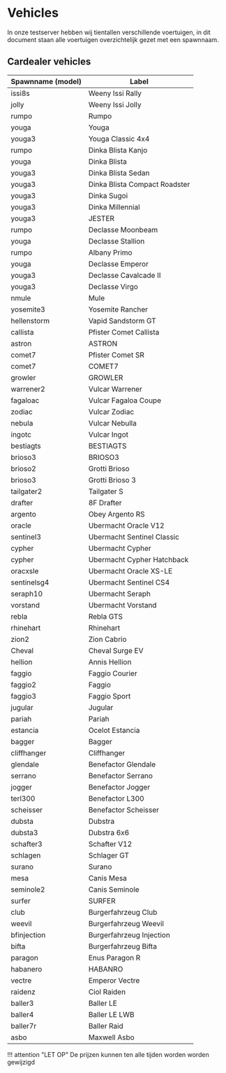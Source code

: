 # Vehicles

In onze testserver hebben wij tientallen verschillende voertuigen, in dit document staan alle voertuigen overzichtelijk gezet met een spawnnaam.

## Cardealer vehicles
| Spawnname (model)    | Label                          |
|----------------------|---------------------------------|
| issi8s              | Weeny Issi Rally               |
| jolly               | Weeny Issi Jolly               |
| rumpo               | Rumpo                          |
| youga               | Youga                          |
| youga3              | Youga Classic 4x4              |
| rumpo               | Dinka Blista Kanjo             |
| youga               | Dinka Blista                   |
| youga3              | Dinka Blista Sedan             |
| youga3              | Dinka Blista Compact Roadster  |
| youga3              | Dinka Sugoi                    |
| youga3              | Dinka Millennial               |
| youga3              | JESTER                         |
| rumpo               | Declasse Moonbeam              |
| youga               | Declasse Stallion              |
| rumpo               | Albany Primo                   |
| youga               | Declasse Emperor               |
| youga3              | Declasse Cavalcade II          |
| youga3              | Declasse Virgo                 |
| nmule               | Mule                           |
| yosemite3           | Yosemite Rancher               |
| hellenstorm         | Vapid Sandstorm GT             |
| callista            | Pfister Comet Callista         |
| astron              | ASTRON                         |
| comet7              | Pfister Comet SR               |
| comet7              | COMET7                         |
| growler             | GROWLER                        |
| warrener2           | Vulcar Warrener                |
| fagaloac            | Vulcar Fagaloa Coupe           |
| zodiac              | Vulcar Zodiac                  |
| nebula              | Vulcar Nebulla                 |
| ingotc              | Vulcar Ingot                   |
| bestiagts           | BESTIAGTS                      |
| brioso3             | BRIOSO3                        |
| brioso2             | Grotti Brioso                  |
| brioso3             | Grotti Brioso 3                |
| tailgater2          | Tailgater S                    |
| drafter             | 8F Drafter                     |
| argento             | Obey Argento RS                |
| oracle              | Ubermacht Oracle V12           |
| sentinel3           | Ubermacht Sentinel Classic     |
| cypher              | Ubermacht Cypher               |
| cypher              | Ubermacht Cypher Hatchback     |
| oracxsle            | Ubermacht Oracle XS-LE         |
| sentinelsg4         | Ubermacht Sentinel CS4         |
| seraph10            | Ubermacht Seraph               |
| vorstand            | Ubermacht Vorstand             |
| rebla               | Rebla GTS                      |
| rhinehart           | Rhinehart                      |
| zion2               | Zion Cabrio                    |
| Cheval              | Cheval Surge EV                |
| hellion             | Annis Hellion                  |
| faggio              | Faggio Courier                 |
| faggio2             | Faggio                         |
| faggio3             | Faggio Sport                   |
| jugular             | Jugular                        |
| pariah              | Pariah                         |
| estancia            | Ocelot Estancia                |
| bagger              | Bagger                         |
| cliffhanger         | Cliffhanger                    |
| glendale            | Benefactor Glendale            |
| serrano             | Benefactor Serrano             |
| jogger              | Benefactor Jogger              |
| terl300             | Benefactor L300                |
| scheisser           | Benefactor Scheisser           |
| dubsta              | Dubstra                        |
| dubsta3             | Dubstra 6x6                    |
| schafter3           | Schafter V12                   |
| schlagen            | Schlager GT                    |
| surano              | Surano                         |
| mesa                | Canis Mesa                     |
| seminole2           | Canis Seminole                 |
| surfer              | SURFER                         |
| club                | Burgerfahrzeug Club            |
| weevil              | Burgerfahrzeug Weevil          |
| bfinjection         | Burgerfahrzeug Injection       |
| bifta               | Burgerfahrzeug Bifta           |
| paragon             | Enus Paragon R                 |
| habanero            | HABANRO                        |
| vectre              | Emperor Vectre                 |
| raidenz             | Ciol Raiden                    |
| baller3             | Baller LE                      |
| baller4             | Baller LE LWB                  |
| baller7r            | Baller Raid                    |
| asbo                | Maxwell Asbo                   |

!!! attention "LET OP"
    De prijzen kunnen ten alle tijden worden worden gewijzigd